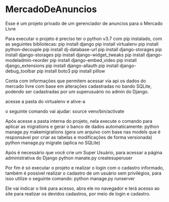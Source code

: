 # MercadoDeAnuncios

Esse é um projeto privado de um gerenciador de anuncios para o Mercado Livre

Para executar o projeto é preciso ter o python v3.7 com pip instalado, com as seguintes bibliotecas:
pip install django
pip install virtualenv
pip install python-decouple
pip install dj-database-url
pip install django-storages
pip install django-storages
pip install django-widget_tweaks
pip install django-modeladmin-reorder
pip install django-embed_video
pip install django_extensions
pip install django-allauth
pip install django-debug_toolbar
pip install boto3
pip install pillow

Conta com informações que permitem acessar via api os dados do mercado livre com base em alterações cadastradas no bando SQLite, podendo ser cadastradas por um superusuário no admin do Django.

acesse a pasta do virtualenv e ative-a

o seguinte comando vai ajudar:
source venv/bin/activate

Após acesse a pasta interna do projeto, nela execute o comando para aplicar as migrations e gerar o banco de dados automaticamente:
python manage.py makemigrations (gera um arquivo com base nas models que é responsável por criar as tabelas e modificações de forma versionada)
python manage.py migrate (aplica no SQLite)

Após é necessário que você crie um Super Usuário, para acessar a página administrativa do Django
python manate.py createsuperuser

Por fim é só executar o projeto e realizar o login com o cadastro informado, também é possível realizar o cadastro de um usuário sem privilégios, para isso utilize o seguinte comando:
python manage.py runserver

Ele vai indicar o link para acesso, abra ele no navegador e terá acesso ao site para realizar os devidos cadastros, por meio de login e cadastro.

